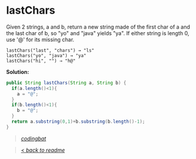# lastChars

Given 2 strings, a and b, return a new string made of the first char of a and the last char of b, so "yo" and "java" yields "ya". If either string is length 0, use '@' for its missing char.

```
lastChars("last", "chars") → "ls"
lastChars("yo", "java") → "ya"
lastChars("hi", "") → "h@"
```

**Solution:**

```java
public String lastChars(String a, String b) {
  if(a.length()<1){
    a = "@";
  }
  if(b.length()<1){
    b = "@";
  }
  return a.substring(0,1)+b.substring(b.length()-1);
}
```

> _[codingbat](http://codingbat.com/prob/p138183)_

> [< _back to readme_](FINDREPLACEREADME)